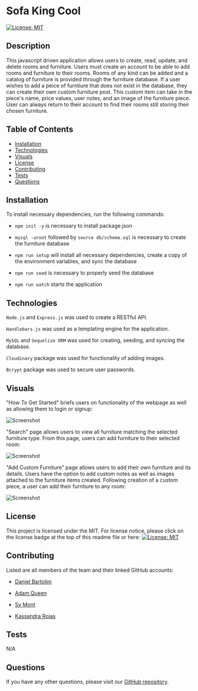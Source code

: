# Sofa King Cool

[![License: MIT](https://img.shields.io/badge/License-MIT-yellow.svg)](https://opensource.org/licenses/MIT)

## Description

This javascript driven application allows users to create, read, update, and delete rooms and furniture. Users must create an account to be able to add rooms and furniture to their rooms. Rooms of any kind can be added and a catalog of furniture is provided through the furniture database. If a user wishes to add a peice of furntiure that does not exist in the database, they can create their own custom furniture post. This custom item can take in the piece's name, price values, user notes, and an image of the furniture piece. User can always return to their account to find their rooms still storing their chosen furniture.

## Table of Contents

* [Installation](#installation)
* [Technologies](#technologies)
* [Visuals](#visuals)
* [License](#license)
* [Contributing](#contributing)
* [Tests](#tests)
* [Questions](#questions)

## Installation

To install necessary dependencies, run the following commands:

- ```npm init -y``` is necessary to install package.json

- ```mysql -uroot``` followed by ```source db/schema.sql``` is necessary to create the furniture database

- ```npm run setup``` will install all necessary dependencies, create a copy of the environment variables, and sync the database

- ```npm run seed``` is necessary to properly seed the database

- ```npm run watch``` starts the application

## Technologies

```Node.js``` and ```Express.js``` was used to create a RESTful API.

```Handlebars.js``` was used as a templating engine for the application.

```MySQL``` and ```Sequelize ORM``` was used for creating, seeding, and syncing the database. 

```Cloudinary``` package was used for functionality of adding images.

```Bcrypt``` package was used to secure user passwords.

## Visuals

"How To Get Started" briefs users on functionality of the webpage as well as allowing them to login or signup:

![Screenshot](./public/images/app-login-page.png)

"Search" page allows users to view all furniture matching the selected furniture type. From this page, users can add furniture to their selected room:

![Screenshot](./public/images/app-homepage.png)

"Add Custom Furniture" page allows users to add their own furniture and its details. Users have the option to add custom notes as well as images attached to the furniture items created. Following creation of a custom piece, a user can add their furntiure to any room:

![Screenshot](./public/images/app-furniture-page.png)

## License

This project is licensed under the MIT. 
For license notice, please click on the license badge at the top of this readme file or here: [![License: MIT](https://img.shields.io/badge/License-MIT-yellow.svg)](https://opensource.org/licenses/MIT)


## Contributing

Listed are all members of the team and their linked GitHub accounts:

* [Daniel Bartolini](https://github.com/djbartolini)

* [Adam Queen](https://github.com/Smoke5643)

* [Sy Mont](https://github.com/Saidou25)

* [Kassandra Rojas](https://github.com/kassrojas)

## Tests

N/A

## Questions

If you have any other questions, please visit our [GitHub repository](https://github.com/kassrojas/sofa-king-cool).

